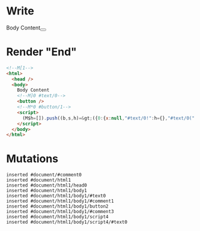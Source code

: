 # Write
  <!M[1>Body Content<!M]0 #text/0><button></button><!M*0 #button/1><script>(M$h=[]).push((b,s,h)=>({0:{x:null,"#text/0!":h={},"#text/0(":null},1:h,$global:{}}),[0,"packages/translator-tags/src/__tests__/fixtures/dynamic-tag-sometimes-null/template.marko_0_x",])</script>


# Render "End"
```html
<!--M[1-->
<html>
  <head />
  <body>
    Body Content
    <!--M]0 #text/0-->
    <button />
    <!--M*0 #button/1-->
    <script>
      (M$h=[]).push((b,s,h)=&gt;({0:{x:null,"#text/0!":h={},"#text/0(":null},1:h,$global:{}}),[0,"packages/translator-tags/src/__tests__/fixtures/dynamic-tag-sometimes-null/template.marko_0_x",])
    </script>
  </body>
</html>
```

# Mutations
```
inserted #document/#comment0
inserted #document/html1
inserted #document/html1/head0
inserted #document/html1/body1
inserted #document/html1/body1/#text0
inserted #document/html1/body1/#comment1
inserted #document/html1/body1/button2
inserted #document/html1/body1/#comment3
inserted #document/html1/body1/script4
inserted #document/html1/body1/script4/#text0
```